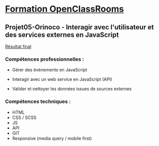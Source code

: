 # [Formation OpenClassRooms](https://openclassrooms.com/fr/paths/185-developpeur-web)
## Projet05-Orinoco - Interagir avec l'utilisateur et des services externes en JavaScript

[Résultat final](https://imtho.github.io/Projet05-Orinoco/)

### Compétences professionnelles :

- Gérer des évènements en JavaScript

- Interagir avec un web service en JavaScript (API)

- Valider et nettoyer les données issues de sources externes

### Compétences techniques :

- HTML
- CSS / SCSS
- JS
- API
- GIT
- Responsive (media query / mobile first)
